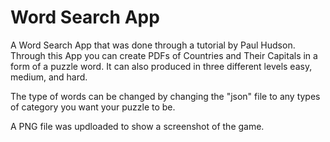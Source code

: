 # Word Search App
A Word Search App that was done through a tutorial by Paul Hudson. Through this App you can create PDFs of Countries and Their Capitals in a form of a puzzle word. It can also produced in three different levels easy, medium, and hard. 

The type of words can be changed by changing the "json" file to any types of category you want your puzzle to be.

A PNG file was updloaded to show a screenshot of the game. 
